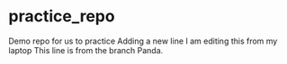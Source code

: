 # practice_repo
Demo repo for us to practice
Adding a new line
I am editing this from my laptop
This line is from the branch Panda.
